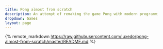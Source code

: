 ```yaml
---
title: Pong almost from scratch
description: An attempt of remaking the game Pong with modern programming languages
dropdown: Games
layout: page
---
```

{% remote_markdown https://raw.githubusercontent.com/luxedo/pong-almost-from-scratch/master/README.md %}
